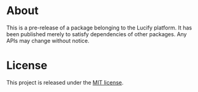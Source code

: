 
# About

This is a pre-release of a package belonging to the Lucify platform. It has been published merely to satisfy dependencies of other packages. Any APIs may change without notice.

# License

This project is released under the [MIT license](LICENSE).
